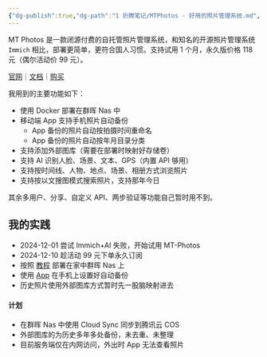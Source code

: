```yaml
---
{"dg-publish":true,"dg-path":"1 折腾笔记/MTPhotos - 好用的照片管理系统.md","permalink":"/1 折腾笔记/MTPhotos - 好用的照片管理系统/","created":"2024-12-10","updated":"2025-04-06"}
---
```



MT Photos 是一款闭源付费的自托管照片管理系统，和知名的开源照片管理系统 `Immich` 相比，部署更简单，更符合国人习惯。支持试用 1 个月，永久版价格 118 元（偶尔活动价 99 元）。

[官网](https://mtmt.tech/)｜[文档](https://mtmt.tech/docs/start/introduction)｜[购买](https://auth.mtmt.tech/buy)

我用到的主要功能如下：

- 使用 Docker 部署在群晖 Nas 中
- 移动端 App 支持手机照片自动备份
	- App 备份的照片自动按拍摄时间重命名
	- App 备份的照片自动按年月目录分类
- 支持添加外部图库（需要在部署时映射好存储卷）
- 支持 AI 识别人脸、场景、文本、GPS（内置 API 够用）
- 支持按时间线、人物、地点、场景、相册方式浏览照片
- 支持按以文搜图模式搜索照片，支持那年今日

其余多用户、分享、自定义 API、两步验证等功能自己暂时用不到。

## 我的实践

- 2024-12-01 尝试 Immich+AI 失败，开始试用 MT-Photos
- 2024-12-10 趁活动 99 元下单永久订阅
- 按照 [教程](https://mtmt.tech/docs/example/dsm2) 部署在家中群晖 Nas 上
- 使用 [App](https://mtmt.tech/docs/start/app) 在手机上设置好自动备份
- 历史照片使用外部图库方式暂时先一股脑映射进去

#### 计划

- 在群晖 Nas 中使用 Cloud Sync 同步到腾讯云 COS
- 外部图库的为历史多年多处备份，未去重、未整理
- 目前服务端仅在内网访问，外出时 App 无法查看照片